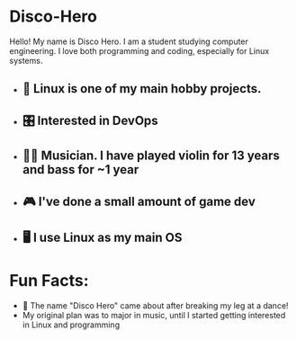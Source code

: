 # Disco-Hero
Hello! My name is Disco Hero. I am a student studying computer engineering. I love both programming and coding, especially for Linux systems.

- ## 🐧 Linux is one of my main hobby projects.
- ## 🎛️ Interested in DevOps
- ## 🎻🎸 Musician. I have played violin for 13 years and bass for ~1 year
- ## 🎮 I've done a small amount of game dev
- ## 🖥️ I use Linux as my main OS

# Fun Facts:
- 🪩 The name "Disco Hero" came about after breaking my leg at a dance!
- My original plan was to major in music, until I started getting interested in Linux and programming
